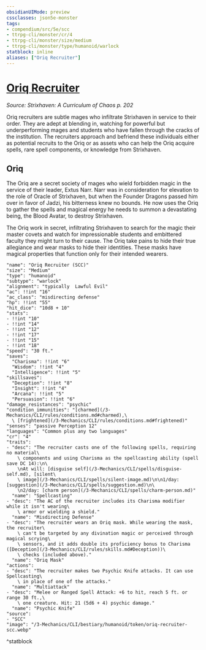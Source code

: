 ```yaml
---
obsidianUIMode: preview
cssclasses: json5e-monster
tags:
- compendium/src/5e/scc
- ttrpg-cli/monster/cr/4
- ttrpg-cli/monster/size/medium
- ttrpg-cli/monster/type/humanoid/warlock
statblock: inline
aliases: ["Oriq Recruiter"]
---
```

# [Oriq Recruiter](3-Mechanics\CLI\bestiary\humanoid/oriq-recruiter-scc.md)
*Source: Strixhaven: A Curriculum of Chaos p. 202*  

Oriq recruiters are subtle mages who infiltrate Strixhaven in service to their order. They are adept at blending in, watching for powerful but underperforming mages and students who have fallen through the cracks of the institution. The recruiters approach and befriend these individuals either as potential recruits to the Oriq or as assets who can help the Oriq acquire spells, rare spell components, or knowledge from Strixhaven.

## Oriq

The Oriq are a secret society of mages who wield forbidden magic in the service of their leader, Extus Narr. Narr was in consideration for elevation to the role of Oracle of Strixhaven, but when the Founder Dragons passed him over in favor of Jadzi, his bitterness knew no bounds. He now uses the Oriq to gather the spells and magical energy he needs to summon a devastating being, the Blood Avatar, to destroy Strixhaven.

The Oriq work in secret, infiltrating Strixhaven to search for the magic their master covets and watch for impressionable students and embittered faculty they might turn to their cause. The Oriq take pains to hide their true allegiance and wear masks to hide their identities. These masks have magical properties that function only for their intended wearers.

```statblock
"name": "Oriq Recruiter (SCC)"
"size": "Medium"
"type": "humanoid"
"subtype": "warlock"
"alignment": "typically  Lawful Evil"
"ac": !!int "16"
"ac_class": "misdirecting defense"
"hp": !!int "55"
"hit_dice": "10d8 + 10"
"stats":
- !!int "10"
- !!int "14"
- !!int "12"
- !!int "17"
- !!int "15"
- !!int "18"
"speed": "30 ft."
"saves":
  "Charisma": !!int "6"
  "Wisdom": !!int "4"
  "Intelligence": !!int "5"
"skillsaves":
  "Deception": !!int "8"
  "Insight": !!int "4"
  "Arcana": !!int "5"
  "Persuasion": !!int "6"
"damage_resistances": "psychic"
"condition_immunities": "[charmed](/3-Mechanics/CLI/rules/conditions.md#charmed),\
  \ [frightened](/3-Mechanics/CLI/rules/conditions.md#frightened)"
"senses": "passive Perception 12"
"languages": "Common plus any two languages"
"cr": "4"
"traits":
- "desc": "The recruiter casts one of the following spells, requiring no material\
    \ components and using Charisma as the spellcasting ability (spell save DC 14):\n\
    \nAt will: [disguise self](/3-Mechanics/CLI/spells/disguise-self.md), [silent\
    \ image](/3-Mechanics/CLI/spells/silent-image.md)\n\n1/day: [suggestion](/3-Mechanics/CLI/spells/suggestion.md)\n\
    \n2/day: [charm person](/3-Mechanics/CLI/spells/charm-person.md)"
  "name": "Spellcasting"
- "desc": "The AC of the recruiter includes its Charisma modifier while it isn't wearing\
    \ armor or wielding a shield."
  "name": "Misdirecting Defense"
- "desc": "The recruiter wears an Oriq mask. While wearing the mask, the recruiter\
    \ can't be targeted by any divination magic or perceived through magical scrying\
    \ sensors, and it adds double its proficiency bonus to Charisma ([Deception](/3-Mechanics/CLI/rules/skills.md#Deception))\
    \ checks (included above)."
  "name": "Oriq Mask"
"actions":
- "desc": "The recruiter makes two Psychic Knife attacks. It can use Spellcasting\
    \ in place of one of the attacks."
  "name": "Multiattack"
- "desc": "Melee or Ranged Spell Attack: +6 to hit, reach 5 ft. or range 30 ft.,\
    \ one creature. Hit: 21 (5d6 + 4) psychic damage."
  "name": "Psychic Knife"
"source":
- "SCC"
"image": "/3-Mechanics/CLI/bestiary/humanoid/token/oriq-recruiter-scc.webp"
```
^statblock